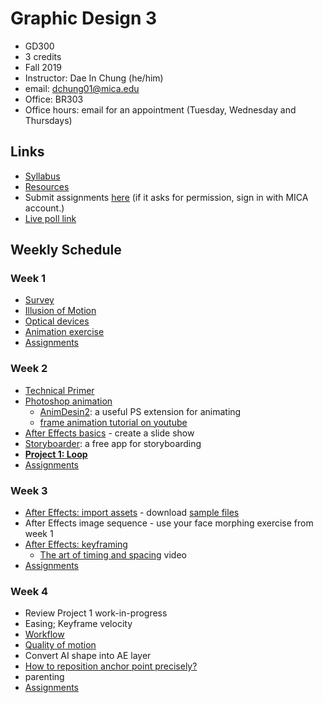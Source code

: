 # Graphic Design 3

- GD300
- 3 credits
- Fall 2019
- Instructor: Dae In Chung (he/him)
- email: [dchung01@mica.edu](mailto:dchung01@mica.edu)
- Office: BR303
- Office hours: email for an appointment (Tuesday, Wednesday and Thursdays)

## Links
- [Syllabus](files/MICA-19FA-GD3-Syllabus.pdf)
- [Resources](lectures/w1-resources.md)
- Submit assignments [here](https://drive.google.com/drive/folders/1Bggdh8lFdihfQSHDWJujR9eU8dq3C_rn?usp=sharing) (if it asks for permission, sign in with MICA account.)
- [Live poll link](https://pollev.com/daechung096)

## Weekly Schedule

### Week 1
- [Survey](https://forms.gle/zrk13zMEgJ17ytB29)
- [Illusion of Motion](lectures/w1-illusion-of-motion.md)
- [Optical devices](lectures/w1-optical-devices.md)
- [Animation exercise](lectures/w1-exercise.md)
- [Assignments](lectures/w1-assignments.md)

### Week 2
- [Technical Primer](lectures/w2-technical-primer.md)
- [Photoshop animation](lectures/w2-ps-animation.md)
  - [AnimDesin2](https://github.com/sbaril/Photoshop-Animation): a useful PS extension for animating
  - [frame animation tutorial on youtube](https://www.youtube.com/watch?v=4bgMebduXo0)
- [After Effects basics](lectures/w2-ae-basics.md) - create a slide show
- [Storyboarder](https://wonderunit.com/storyboarder/): a free app for storyboarding
- **[Project 1: Loop](lectures/proj-loop.md)**
- [Assignments](lectures/w2-assignments.md)

### Week 3
- [After Effects: import assets](lectures/w3-ae-imports.md) - download [sample files](files/w3-files.zip)
- After Effects image sequence - use your face morphing exercise from week 1
- [After Effects: keyframing](lectures/w3-keyframes.md)
  - [The art of timing and spacing](https://ed.ted.com/lessons/animation-basics-the-art-of-timing-and-spacing-ted-ed) video
- [Assignments](lectures/w3-assignments.md)

### Week 4
- Review Project 1 work-in-progress
- Easing; Keyframe velocity
- [Workflow](lectures/w4-workflow.md)
- [Quality of motion](lectures/w4-quality-of-motion.md)
- Convert AI shape into AE layer
- [How to reposition anchor point precisely?](lectures/w4-anchor-point.md)
- parenting
- [Assignments](lectures/w4-assignments.md)

<!--
### Week 5 (9/24~)
- Project 1: Loop review
- Composition exercises: how to express moods with compositions.
- Common questions:
  - What settings to use to compress videos?: [Vimeo guideline](https://vimeo.com/help/compression), [Youtube guideline](https://support.google.com/youtube/answer/1722171?hl=en)
  - [How to re-link the missing videos?](lectures/w5-missing-videos.md)
- **[Project 2: Animate Sound](lectures/proj-sound.md)**
- [Assignments](lectures/w5-assignments.md)

### Week 6 (10/1~)
- Project 2 storyboards review
- Shape layer tutorials:
    - https://www.youtube.com/watch?v=J3AWE_ePjNc (shape layer basics)
    - https://www.youtube.com/watch?v=wOZwzLgJw9o (repeater effect)
    - https://www.youtube.com/watch?v=IzpYNYzisL4 (Slim Jim animation tutorial)
    - https://www.youtube.com/watch?v=iLd-5x5KhyA (morphing in AE)
    - [Shape attributes and path operations](https://helpx.adobe.com/after-effects/using//shape-attributes-paint-operations-path.html#shape_attributes_paint_operations_and_path_operations_for_shape_layers)
- [Working with sound in AE](lectures/w6-ae-audio.md)
- [Assignments](lectures/w6-assignments.md)

### Week 7 (10/8~)
- Review Project 2 WIP & share love/hate
- AE Graph editor tutorials:
    - https://www.youtube.com/watch?v=wbyQ-VQfUtA
    - http://gph.is/1LZwLZe (easy ease graphs)
    - http://easings.net (different easing types)
- [Assignments](lectures/w7-assignments.md)
  
### Week 8 (10/15~) 
- Project 2: Animating Sound critique
- Rotoscoping
    - Photoshop
    - AE layer mask
    - AE Rotobrush: https://www.youtube.com/watch?v=ySbDYanbzk0 , https://helpx.adobe.com/after-effects/using/roto-brush-refine-matte.html
- Where to get stock images/videos?
    - http://archive.org
    - http://www.videocopilot.net (search "stock video" on blog.)
    - https://negativespace.co
    - http://unsplash.com
    - http://flickr.com (use license filter)
- **[Project 3: Animate Type](lectures/proj-animate-type.md)**
- [Assignments](lectures/w8-assignments.md)

### Week 9 (10/22~)
- Review Project 3 sketch/storyboards
- AE type animation basics
- Type animation exercise
    - [Word as Image by Ji Lee](https://www.pleaseenjoy.com/#/word-as-image/)
    - Choose your favorite super hero/heroine character and animate their name only using type. Your type, color, composition, motion decisions should reflect their personality. When finished, render out video and post on Google Drive.
- Graph editor tutorials:
    - https://www.youtube.com/watch?v=wbyQ-VQfUtA
    - https://www.youtube.com/watch?v=pTGViL5v8cA
- Assignments
    - revise the storyboards as necessary.
    - start animating.
    - post all your updates on Google Drive before beginning of class. (do not upload AEP file, instead, render out videos.)
    - *If you have a sound playback issue, check the preview panel and set the frame rate to 30.*
   
### Week 10 (10/29~)
- Review Project 3 Work-In-Progress
- AE techniques
  - track matte
  - displacement map effect
  - fractal noise
- Assignments: finish the project. submit your storyboards and the final render on Google Drive.

### Week 11 (11/5~)
- review: Project 3 Animate Type
- **[Project 4: Title Sequence](lectures/proj-title-seq.md)**
- [Assignments](lectures/w11-assignments.md)

### Week 12 (11/12~)
- review research materials
- Assignments: 
  - based on your research & feedbacks, work on storyboards/animatic.
  - if you don't have enough text to use, come up with imaginary list of people in the credits (producer, editor, cast, etc.)

### Week 13 (11/19~)
*Thanksgiving break (no class)*

### Week 14 (11/26~)
- review storyboards/animatic
- work on animation
- Assignment: continue to work on animation. POST your work-in-progress animation on Google Drive.

### Week 15 (12/3~)
- Project 4 work-in-progress animation review
- Assignment: 
  - finish the project.
  - post the storyboard PDF and video file on Google Drive. The video must be rendered with H.264 codec.

### Week 16 (12/10~)
- Project 4 review

- AE Expressions
    - https://helpx.adobe.com/after-effects/using/expression-basics.html
    - http://www.schoolofmotion.com/after-effects-expressions-101/
    - http://motionscript.com
    - http://aescripts.com


-->
